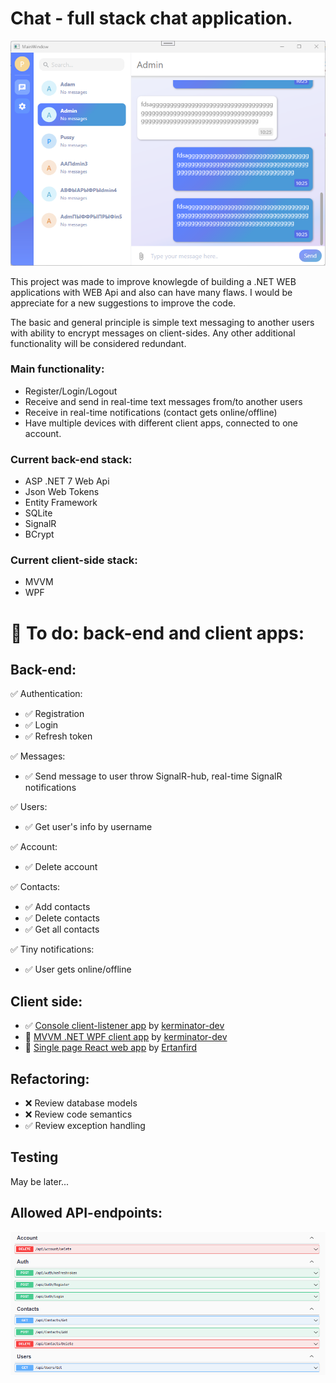 # Chat - full stack chat application.

![alt text](https://github.com/kerminator-dev/Simple-Chat/blob/master/img/wpf-client.png?raw=true)

This project was made to improve knowlegde of building a .NET WEB applications with WEB Api and also can have many flaws. I would be appreciate for a new suggestions to improve the code. 

The basic and general principle is simple text messaging to another users with ability to encrypt messages on client-sides. Any other additional functionality will be considered redundant.
 
 ### Main functionality:
 - Register/Login/Logout
 - Receive and send in real-time text messages from/to another users
 - Receive in real-time notifications (contact gets online/offline)
 - Have multiple devices with different client apps, connected to one account. 
 
### Current back-end stack:
- ASP .NET 7 Web Api
- Json Web Tokens
- Entity Framework
- SQLite
- SignalR
- BCrypt

### Current client-side stack:
- MVVM
- WPF

# 🚩 To do: back-end and client apps:
## Back-end:
✅ Authentication:
- ✅ Registration
- ✅ Login
- ✅ Refresh token

✅ Messages:
- ✅ Send message to user throw SignalR-hub, real-time SignalR notifications 

✅ Users:
- ✅ Get user's info by username

✅ Account:
- ✅ Delete account

✅ Contacts:
- ✅ Add contacts
- ✅ Delete contacts
- ✅ Get all contacts

✅ Tiny notifications:
- ✅ User gets online/offline


## Client side:
- ✅ <a href="https://github.com/kerminator-dev/Simple-Chat/tree/master/src/Chat/Chat.ConsoleClientListener">Console client-listener app<a/> by <a href="https://github.com/kerminator-dev">kerminator-dev</a>
- 🚧 <a href="https://github.com/kerminator-dev/Simple-Chat/tree/master/src/Chat/Chat.Client.WPF">MVVM .NET WPF client app<a/> by <a href="https://github.com/kerminator-dev">kerminator-dev</a>
- 🚧 <a href="https://github.com/ertanfird/simplify">Single page React web app</a> by <a href="https://github.com/ertanfird">Ertanfird</a>

## Refactoring:
- ❌ Review database models
- ❌ Review code semantics
- ✅ Review exception handling

## Testing
May be later...

## Allowed API-endpoints:
![alt text](https://github.com/kerminator-dev/Simple-Chat/blob/master/img/webAPI-methods.png?raw=true)

